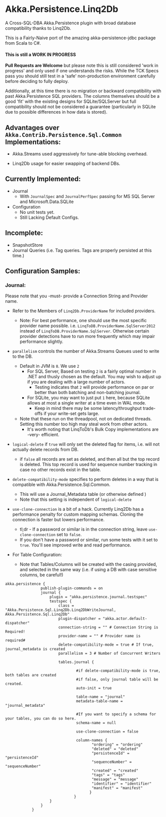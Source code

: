 # Akka.Persistence.Linq2Db

A Cross-SQL-DBA Akka.Persistence plugin with broad database compatibility thanks to Linq2Db.

This is a Fairly-Naive port of the amazing akka-persistence-jdbc package from Scala to C#. 


#### This is still a WORK IN PROGRESS

 **Pull Requests are Welcome** but please note this is still considered 'work in progress' and only used if one understands the risks. While the TCK Specs pass you should still test in a 'safe' non-production environment carefully before deciding to fully deploy.
 
 Additionally, at this time there is no migration or backward compatibility with past Akka.Persistence SQL providers. The columns themselves should be a good 'fit' with the existing designs for SQLite/SQLServer but full compatibility should not be considered a guarantee (particularly in SQLite due to possible differences in how data is stored). 

## Advantages over `Akka.Contrib.Persistence.Sql.Common` Implementations:

 - Akka.Streams used aggressively for tune-able blocking overhead.
 
 - Linq2Db usage for easier swapping of backend DBs.

## Currently Implemented:

- Journal
  - With `JournalSpec` and `JournalPerfSpec` passing for MS SQL Server and Microsoft.Data.SQLite
- Configuration
  - No unit tests yet.
  - Still Lacking Default Configs.

## Incomplete:

- SnapshotStore
- Journal Queries (i.e. Tag queries. Tags are properly persisted at this time.)
 
## Configuration Samples:

### Journal:

Please note that you -must- provide a Connection String and Provider name.

 - Refer to the Members of `Linq2Db.ProviderName` for included providers.
   - Note: For best performance, one should use the most specific provider name possible. i.e. `LinqToDB.ProviderName.SqlServer2012` instead of `LinqToDB.ProviderName.SqlServer`. Otherwise certain provider detections have to run more frequently which may impair performance slightly. 

 - `parallelism` controls the number of Akka.Streams Queues used to write to the DB.
   - Default in JVM is `8`. We use `2`
     - For SQL Server, Based on testing `2` is a fairly optimal number in .NET and thusly chosen as the default. You may wish to adjust up if you are dealing with a large number of actors.
       - Testing indicates that `2` will provide performance on par or better than both batching and non-batching journal.
     - For SQLite, you may want to just put `1` here, because SQLite allows at most a single writer at a time even in WAL mode.
       - Keep in mind there may be some latency/throughput trade-offs if your write-set gets large.
   - Note that these run on the threadpool, not on dedicated threads. Setting this number too high may steal work from other actors.
     - It's worth noting that LinqToDb's Bulk Copy implementations are -very- efficient.
 - `logical-delete` if `true` will only set the deleted flag for items, i.e. will not actually delete records from DB.
   - if `false` all records are set as deleted, and then all but the top record is deleted. This top record is used for sequence number tracking in case no other records exist in the table.
 - `delete-compatibility-mode` specifies to perform deletes in a way that is compatible with Akka.Persistence.Sql.Common.
   - This will use a Journal_Metadata table (or otherwise defined )
   - Note that this setting is independent of `logical-delete`
 - `use-clone-connection` is a bit of a hack. Currently Linq2Db has a performance penalty for custom mapping schemas. Cloning the connection is faster but lowers performance.
   - tl;dr - If a password or similar is in the connection string, leave `use-clone-connection` set to `false`.
   - If you don't have a password or similar, run some tests with it set to `true`. You'll see improved write and read performance.
 - For Table Configuration:
   - Note that Tables/Columns will be created with the casing provided, and selected in the same way (i.e. if using a DB with case sensitive columns, be careful!)

```
akka.persistence {
                publish-plugin-commands = on
                journal {
                    plugin = "akka.persistence.journal.testspec"
                    testspec {
                        class = "Akka.Persistence.Sql.Linq2Db.Linq2DbWriteJournal, Akka.Persistence.Sql.Linq2Db"
                        plugin-dispatcher = "akka.actor.default-dispatcher"
                        connection-string = "" # Connection String is Required! 
                        provider-name = "" # Provider name is required#
                        delete-compatibility-mode = true # If true, journal_metadata is created
                        parallelism = 3 # Number of Concurrent Writers

                        tables.journal { 
                                
                                #if delete-compatibility-mode is true, both tables are created
                                #if false, only journal table will be created.
                                auto-init = true
 
                                table-name = "journal"
                                metadata-table-name = "journal_metadata"
                                
                                #If you want to specify a schema for your tables, you can do so here.
                                schema-name = null

                                use-clone-connection = false

                                column-names {
                                       "ordering" = "ordering"
                                       "deleted" = "deleted"
                                       "persistenceId" = "persistenceId"
                                       "sequenceNumber" = "sequenceNumber"
                                       "created" = "created"
                                       "tags" = "tags"
                                       "message" = "message"
                                       "identifier" = "identifier"
                                       "manifest" = "manifest"
                                      }
                               }
                    }
                }
            }
```